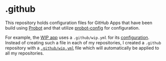# .github

This repository holds configuration files for GitHub Apps that have been build using [Probot](https://probot.github.io/) and that utilize [probot-config](https://github.com/probot/probot-config) for configuration.

For example, the [WIP app](https://github.com/marketplace/wip) uses a `.github/wip.yml` for its [configuration](https://github.com/wip/app#configuration). Instead of creating such a file in each of my repositories, I created a `.github` repository with a [`.github/wip.yml`](.github/wip.yml) file which will automatically be applied to all my repositories.
